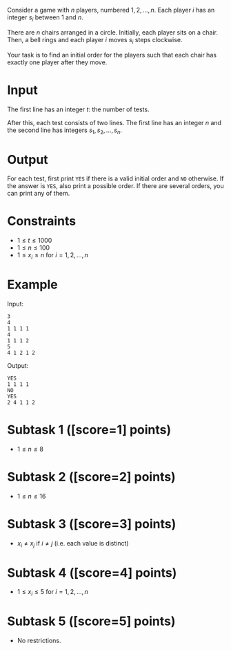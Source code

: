 Consider a game with $n$ players, numbered $1,2,\dots,n$. Each player $i$ has an integer $s_i$ between $1$ and $n$.

There are $n$ chairs arranged in a circle. Initially, each player sits on a chair. Then, a bell rings and each player $i$ moves $s_i$ steps clockwise.

Your task is to find an initial order for the players such that each chair has exactly one player after they move.

# Input

The first line has an integer $t$: the number of tests.

After this, each test consists of two lines. The first line has an integer $n$ and the second line has integers $s_1,s_2,\dots,s_n$.

# Output

For each test, first print `YES` if there is a valid initial order and `NO` otherwise. If the answer is `YES`, also print a possible order. If there are several orders, you can print any of them.

# Constraints

- $1 \le t \le 1000$
- $1 \le n \le 100$
- $1 \le x_i \le n$ for $i=1,2,\dots,n$

# Example

Input:

```
3
4
1 1 1 1
4
1 1 1 2
5
4 1 2 1 2
```

Output:

```
YES
1 1 1 1
NO
YES
2 4 1 1 2
```

# Subtask 1 ([score=1] points)

- $1 \le n \le 8$

# Subtask 2 ([score=2] points)

- $1 \le n \le 16$

# Subtask 3 ([score=3] points)

- $x_i \neq x_j$ if $i \neq j$ (i.e. each value is distinct)

# Subtask 4 ([score=4] points)

- $1 \le x_i \le 5$ for $i=1,2,\dots,n$

# Subtask 5 ([score=5] points)

- No restrictions.
